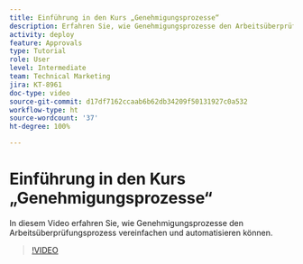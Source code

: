 ```yaml
---
title: Einführung in den Kurs „Genehmigungsprozesse“
description: Erfahren Sie, wie Genehmigungsprozesse den Arbeitsüberprüfungsprozess vereinfachen und automatisieren können.
activity: deploy
feature: Approvals
type: Tutorial
role: User
level: Intermediate
team: Technical Marketing
jira: KT-8961
doc-type: video
source-git-commit: d17df7162ccaab6b62db34209f50131927c0a532
workflow-type: ht
source-wordcount: '37'
ht-degree: 100%

---
```


# Einführung in den Kurs „Genehmigungsprozesse“

In diesem Video erfahren Sie, wie Genehmigungsprozesse den Arbeitsüberprüfungsprozess vereinfachen und automatisieren können.

>[!VIDEO](https://video.tv.adobe.com/v/3436446/?quality=12&learn=on&enablevpops&captions=ger)
